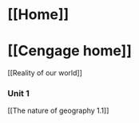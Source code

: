 # [[Home]]

# [[Cengage home]]

[[Reality of our world]]
### Unit 1
[[The nature of geography 1.1]]
